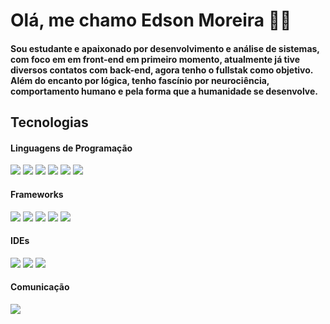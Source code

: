 <h1> Olá, me chamo Edson Moreira 🐱‍👤</h1>
<h4>
Sou estudante e apaixonado por desenvolvimento e análise de sistemas, com foco em em front-end em primeiro momento, atualmente já tive diversos contatos com back-end, agora tenho o fullstak como objetivo.
Além do encanto por lógica, tenho fascínio por neurociência, comportamento humano e pela forma que a humanidade se desenvolve.
</h4>

<h2>Tecnologias</h2>

<h4>Linguagens de Programação</h4>

<img src="https://img.shields.io/badge/JavaScript-323330?style=for-the-badge&logo=javascript&logoColor=F7DF1E"/> <img src="https://img.shields.io/badge/HTML5-E34F26?style=for-the-badge&logo=html5&logoColor=white"/> <img src="https://img.shields.io/badge/CSS3-1572B6?style=for-the-badge&logo=css3&logoColor=white"/> <img src="https://img.shields.io/badge/Java-ED8B00?style=for-the-badge&logo=openjdk&logoColor=white"/> <img src="https://img.shields.io/badge/PHP-777BB4?style=for-the-badge&logo=php&logoColor=white"/> <img src="https://img.shields.io/badge/C%2B%2B-00599C?style=for-the-badge&logo=c%2B%2B&logoColor=white"/>

<h4>Frameworks</h4>

<img src="https://img.shields.io/badge/Laravel-FF2D20?style=for-the-badge&logo=laravel&logoColor=white"/> <img src="https://img.shields.io/badge/Node.js-43853D?style=for-the-badge&logo=node.js&logoColor=white"/> <img src="https://camo.githubusercontent.com/8396abd667a0eca7d28cdb29ec63b6bf29a7854c7c3d467e6ece648c7e9b81e1/68747470733a2f2f696d672e736869656c64732e696f2f62616467652f646f636b65722d2532333064623765642e7376673f7374796c653d666f722d7468652d6261646765266c6f676f3d646f636b6572266c6f676f436f6c6f723d7768697465"/> <img src="https://img.shields.io/badge/MySQL-00000F?style=for-the-badge&logo=mysql&logoColor=white"/> <img src="https://img.shields.io/badge/Arduino-00979D?style=for-the-badge&logo=Arduino&logoColor=white"/>

<h4>IDEs</h4>

<img src="https://img.shields.io/badge/Visual_Studio_Code-0078D4?style=for-the-badge&logo=visual%20studio%20code&logoColor=white"/> <img src="https://img.shields.io/badge/Eclipse-2C2255?style=for-the-badge&logo=eclipse&logoColor=white"/> <img src="https://img.shields.io/badge/Arduino_IDE-00979D?style=for-the-badge&logo=arduino&logoColor=white"/> 

<h4>Comunicação</h4>
<a href="edson.moreira.05.06.2003@gmail.com"> <img src="https://img.shields.io/badge/Gmail-D14836?style=for-the-badge&logo=gmail&logoColor=white"/></a>
